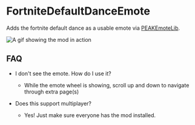 # FortniteDefaultDanceEmote

Adds the fortnite default dance as a usable emote via [PEAKEmoteLib](https://thunderstore.io/c/peak/p/WaporVave/PEAKEmoteLib/).

![A gif showing the mod in action](https://github.com/WaporVave/PEAK-Fortnite-Default-Dance-Emote/blob/main/images/demo.gif?raw=true)

## FAQ

- I don't see the emote. How do I use it?
    - While the emote wheel is showing, scroll up and down to navigate through extra page(s)

- Does this support multiplayer?
    - Yes! Just make sure everyone has the mod installed.
